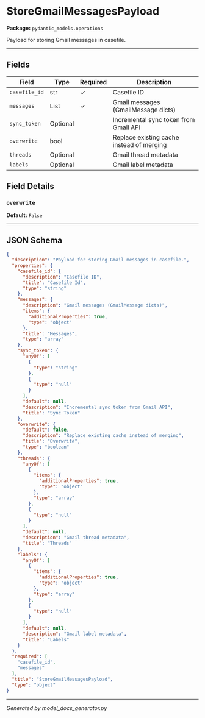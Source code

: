 # StoreGmailMessagesPayload

**Package:** `pydantic_models.operations`

Payload for storing Gmail messages in casefile.

---

## Fields

| Field | Type | Required | Description |
|-------|------|----------|-------------|
| `casefile_id` | str | ✓ | Casefile ID |
| `messages` | List | ✓ | Gmail messages (GmailMessage dicts) |
| `sync_token` | Optional |  | Incremental sync token from Gmail API |
| `overwrite` | bool |  | Replace existing cache instead of merging |
| `threads` | Optional |  | Gmail thread metadata |
| `labels` | Optional |  | Gmail label metadata |

## Field Details

### `overwrite`

**Default:** `False`

---

## JSON Schema

```json
{
  "description": "Payload for storing Gmail messages in casefile.",
  "properties": {
    "casefile_id": {
      "description": "Casefile ID",
      "title": "Casefile Id",
      "type": "string"
    },
    "messages": {
      "description": "Gmail messages (GmailMessage dicts)",
      "items": {
        "additionalProperties": true,
        "type": "object"
      },
      "title": "Messages",
      "type": "array"
    },
    "sync_token": {
      "anyOf": [
        {
          "type": "string"
        },
        {
          "type": "null"
        }
      ],
      "default": null,
      "description": "Incremental sync token from Gmail API",
      "title": "Sync Token"
    },
    "overwrite": {
      "default": false,
      "description": "Replace existing cache instead of merging",
      "title": "Overwrite",
      "type": "boolean"
    },
    "threads": {
      "anyOf": [
        {
          "items": {
            "additionalProperties": true,
            "type": "object"
          },
          "type": "array"
        },
        {
          "type": "null"
        }
      ],
      "default": null,
      "description": "Gmail thread metadata",
      "title": "Threads"
    },
    "labels": {
      "anyOf": [
        {
          "items": {
            "additionalProperties": true,
            "type": "object"
          },
          "type": "array"
        },
        {
          "type": "null"
        }
      ],
      "default": null,
      "description": "Gmail label metadata",
      "title": "Labels"
    }
  },
  "required": [
    "casefile_id",
    "messages"
  ],
  "title": "StoreGmailMessagesPayload",
  "type": "object"
}
```

---

*Generated by model_docs_generator.py*
